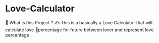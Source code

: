 # Love-Calculator

🤔 What is this Project ?
✍️ This is a basically a Love Calculator that will calculate love 🥰percentage for future between lover and represent love percentage .
